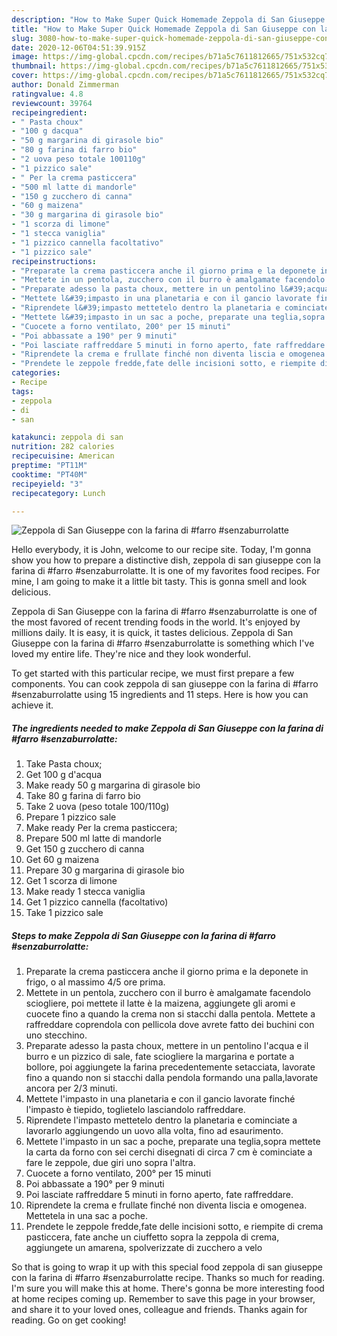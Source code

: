 ```yaml
---
description: "How to Make Super Quick Homemade Zeppola di San Giuseppe con la farina di #farro #senzaburrolatte"
title: "How to Make Super Quick Homemade Zeppola di San Giuseppe con la farina di #farro #senzaburrolatte"
slug: 3080-how-to-make-super-quick-homemade-zeppola-di-san-giuseppe-con-la-farina-di-farro-senzaburrolatte
date: 2020-12-06T04:51:39.915Z
image: https://img-global.cpcdn.com/recipes/b71a5c7611812665/751x532cq70/zeppola-di-san-giuseppe-con-la-farina-di-farro-senzaburrolatte-recipe-main-photo.jpg
thumbnail: https://img-global.cpcdn.com/recipes/b71a5c7611812665/751x532cq70/zeppola-di-san-giuseppe-con-la-farina-di-farro-senzaburrolatte-recipe-main-photo.jpg
cover: https://img-global.cpcdn.com/recipes/b71a5c7611812665/751x532cq70/zeppola-di-san-giuseppe-con-la-farina-di-farro-senzaburrolatte-recipe-main-photo.jpg
author: Donald Zimmerman
ratingvalue: 4.8
reviewcount: 39764
recipeingredient:
- " Pasta choux"
- "100 g dacqua"
- "50 g margarina di girasole bio"
- "80 g farina di farro bio"
- "2 uova peso totale 100110g"
- "1 pizzico sale"
- " Per la crema pasticcera"
- "500 ml latte di mandorle"
- "150 g zucchero di canna"
- "60 g maizena"
- "30 g margarina di girasole bio"
- "1 scorza di limone"
- "1 stecca vaniglia"
- "1 pizzico cannella facoltativo"
- "1 pizzico sale"
recipeinstructions:
- "Preparate la crema pasticcera anche il giorno prima e la deponete in frigo, o al massimo 4/5 ore prima."
- "Mettete in un pentola, zucchero con il burro è amalgamate facendolo sciogliere, poi mettete il latte è la maizena, aggiungete gli aromi e cuocete fino a quando la crema non si stacchi dalla pentola. Mettete a raffreddare coprendola con pellicola dove avrete fatto dei buchini con uno stecchino."
- "Preparate adesso la pasta choux, mettere in un pentolino l&#39;acqua e il burro e un pizzico di sale, fate sciogliere la margarina e portate a bollore, poi aggiungete la farina precedentemente setacciata, lavorate fino a quando non si stacchi dalla pendola formando una palla,lavorate ancora per 2/3 minuti."
- "Mettete l&#39;impasto in una planetaria e con il gancio lavorate finché l&#39;impasto è tiepido, toglietelo lasciandolo raffreddare."
- "Riprendete l&#39;impasto mettetelo dentro la planetaria e cominciate a lavorarlo aggiungendo un uovo alla volta, fino ad esaurimento."
- "Mettete l&#39;impasto in un sac a poche, preparate una teglia,sopra mettete la carta da forno con sei cerchi disegnati di circa 7 cm è cominciate a fare le zeppole, due giri uno sopra l&#39;altra."
- "Cuocete a forno ventilato, 200° per 15 minuti"
- "Poi abbassate a 190° per 9 minuti"
- "Poi lasciate raffreddare 5 minuti in forno aperto, fate raffreddare."
- "Riprendete la crema e frullate finché non diventa liscia e omogenea. Mettetela in una sac a poche."
- "Prendete le zeppole fredde,fate delle incisioni sotto, e riempite di crema pasticcera, fate anche un ciuffetto sopra la zeppola di crema, aggiungete un amarena, spolverizzate di zucchero a velo"
categories:
- Recipe
tags:
- zeppola
- di
- san

katakunci: zeppola di san 
nutrition: 282 calories
recipecuisine: American
preptime: "PT11M"
cooktime: "PT40M"
recipeyield: "3"
recipecategory: Lunch

---
```



![Zeppola di San Giuseppe con la farina di #farro #senzaburrolatte](https://img-global.cpcdn.com/recipes/b71a5c7611812665/751x532cq70/zeppola-di-san-giuseppe-con-la-farina-di-farro-senzaburrolatte-recipe-main-photo.jpg)

Hello everybody, it is John, welcome to our recipe site. Today, I'm gonna show you how to prepare a distinctive dish, zeppola di san giuseppe con la farina di #farro #senzaburrolatte. It is one of my favorites food recipes. For mine, I am going to make it a little bit tasty. This is gonna smell and look delicious.

Zeppola di San Giuseppe con la farina di #farro #senzaburrolatte is one of the most favored of recent trending foods in the world. It's enjoyed by millions daily. It is easy, it is quick, it tastes delicious. Zeppola di San Giuseppe con la farina di #farro #senzaburrolatte is something which I've loved my entire life. They're nice and they look wonderful.




To get started with this particular recipe, we must first prepare a few components. You can cook zeppola di san giuseppe con la farina di #farro #senzaburrolatte using 15 ingredients and 11 steps. Here is how you can achieve it.

<!--inarticleads1-->

##### The ingredients needed to make Zeppola di San Giuseppe con la farina di #farro #senzaburrolatte:

1. Take  Pasta choux;
1. Get 100 g d&#39;acqua
1. Make ready 50 g margarina di girasole bio
1. Take 80 g farina di farro bio
1. Take 2 uova (peso totale 100/110g)
1. Prepare 1 pizzico sale
1. Make ready  Per la crema pasticcera;
1. Prepare 500 ml latte di mandorle
1. Get 150 g zucchero di canna
1. Get 60 g maizena
1. Prepare 30 g margarina di girasole bio
1. Get 1 scorza di limone
1. Make ready 1 stecca vaniglia
1. Get 1 pizzico cannella (facoltativo)
1. Take 1 pizzico sale




<!--inarticleads2-->

##### Steps to make Zeppola di San Giuseppe con la farina di #farro #senzaburrolatte:

1. Preparate la crema pasticcera anche il giorno prima e la deponete in frigo, o al massimo 4/5 ore prima.
1. Mettete in un pentola, zucchero con il burro è amalgamate facendolo sciogliere, poi mettete il latte è la maizena, aggiungete gli aromi e cuocete fino a quando la crema non si stacchi dalla pentola. Mettete a raffreddare coprendola con pellicola dove avrete fatto dei buchini con uno stecchino.
1. Preparate adesso la pasta choux, mettere in un pentolino l&#39;acqua e il burro e un pizzico di sale, fate sciogliere la margarina e portate a bollore, poi aggiungete la farina precedentemente setacciata, lavorate fino a quando non si stacchi dalla pendola formando una palla,lavorate ancora per 2/3 minuti.
1. Mettete l&#39;impasto in una planetaria e con il gancio lavorate finché l&#39;impasto è tiepido, toglietelo lasciandolo raffreddare.
1. Riprendete l&#39;impasto mettetelo dentro la planetaria e cominciate a lavorarlo aggiungendo un uovo alla volta, fino ad esaurimento.
1. Mettete l&#39;impasto in un sac a poche, preparate una teglia,sopra mettete la carta da forno con sei cerchi disegnati di circa 7 cm è cominciate a fare le zeppole, due giri uno sopra l&#39;altra.
1. Cuocete a forno ventilato, 200° per 15 minuti
1. Poi abbassate a 190° per 9 minuti
1. Poi lasciate raffreddare 5 minuti in forno aperto, fate raffreddare.
1. Riprendete la crema e frullate finché non diventa liscia e omogenea. Mettetela in una sac a poche.
1. Prendete le zeppole fredde,fate delle incisioni sotto, e riempite di crema pasticcera, fate anche un ciuffetto sopra la zeppola di crema, aggiungete un amarena, spolverizzate di zucchero a velo




So that is going to wrap it up with this special food zeppola di san giuseppe con la farina di #farro #senzaburrolatte recipe. Thanks so much for reading. I'm sure you will make this at home. There's gonna be more interesting food at home recipes coming up. Remember to save this page in your browser, and share it to your loved ones, colleague and friends. Thanks again for reading. Go on get cooking!
